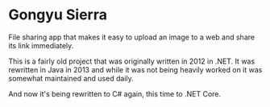 # Gongyu Sierra

File sharing app that makes it easy to upload an image to a web and share its link immediately.

This is a fairly old project that was originally written in 2012 in .NET. It was rewritten in Java in 2013 and while it was not being heavily worked on it was somewhat maintained and used daily.

And now it's being rewritten to C# again, this time to .NET Core.
